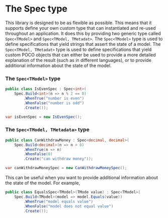 ﻿# The Spec type

This library is designed to be as flexible as possible. This means that it supports define your own custom 
type that can instantiated and re-used throughout an application.  It does this by providing two generic type called 
`Spec<TModel>` and `Spec<TModel, TMetadat>`. The `Spec<TModel>` type is used to define specifications that yield 
strings that assert the state of a model. The `Spec<TModel, TMetadat>` type is used to define specifications that 
yield custom POCO objects that can either be used to provide a more detailed explanation of the result (such as in 
different languages), or to provide additional information about the state of the model.

### The `Spec<TModel>` type
```csharp
public class IsEvenSpec : Spec<int>(
    Spec.Build<int>(n => n % 2 == 0)
        .WhenTrue("number is even")
        .WhenFalse("number is odd")
        .Create());

var isEvenSpec = new IsEvenSpec();
```

### The `Spec<TModel, TMetadata>` type
```csharp
public class CanWithdrawMoney : Spec<decimal, decimal>(
    Spec.Build<decimal>(n => n > 0)
        .WhenTrue(n => n)
        .WhenFalse(0)
        .Create("can withdraw money"));

var canWithdrawMoneySpec = new CanWithdrawMoneySpec();
```

This can be useful when you want to provide additional information about the state of the model. For example,

```csharp
public class EqualsSpec<TModel>(TMode value) : Spec<TModel>(
    Spec.Build<TModel>(model => model.Equals(value))
        .WhenTrue("model equals value")
        .WhenFalse("model does not equal value")
        .Create());
```